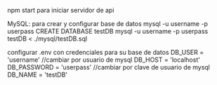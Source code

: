 npm start para iniciar servidor de api

MySQL: para crear y configurar base de datos
mysql -u username -p userpass CREATE DATABASE testDB
mysql -u username -p userpass testDB < ./mysql/testDB.sql

configurar .env con credenciales para su base de datos
DB_USER = 'username' //cambiar por usuario de mysql
DB_HOST = 'localhost'
DB_PASSWORD = 'userpass' //cambiar por clave de usuario de mysql
DB_NAME = 'testDB'
